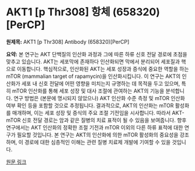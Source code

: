# AKT1 [p Thr308] 항체 (658320)[PerCP]

**원제목:** AKT1 [p Thr308] Antibody (658320)[PerCP]

**요약:** 본 연구는 AKT 단백질의 인산화 과정과 그에 따른 하류 신호 전달 경로에 초점을 맞추고 있습니다.  AKT는 세포막에 존재하다 인산화되면 막에서 분리되어 세포질과 핵으로 이동합니다.  핵심적으로, 인산화된 AKT는 세포 성장과 증식에 중요한 역할을 하는 mTOR (mammalian target of rapamycin)을 인산화시킵니다.  이 연구는 AKT의 인산화가 세포 내 신호 전달에 어떤 영향을 미치는지 규명하는 데 목적을 두고 있으며,  특히 mTOR 인산화를 통해 세포 성장 및 대사 조절에 관여하는 AKT의 기능을 분석합니다.  연구 방법은 (본문에 명시되지 않았으나) AKT 인산화 수준 측정 및 mTOR 인산화 여부 확인 등을 포함할 것으로 추정됩니다.  결과적으로, AKT의 인산화는 mTOR 활성화를 매개하며, 이는 세포 성장 및 증식의 주요 조절 기전임을 시사합니다.  따라서 AKT-mTOR 신호 전달 경로는 암과 같은 질병의 치료 표적이 될 수 있음을 보여줍니다.  향후 연구에서는  AKT 인산화의 정확한 조절 기전과  mTOR 이외의 다른 하류 표적에 대한 연구가 필요할 것입니다.  본 연구는 AKT의 인산화에 의한 mTOR 활성화의 중요성을 강조하며, 이 경로에 대한 심층적인 이해는 관련 질병 치료제 개발에 기여할 수 있을 것입니다.

[원문 링크](https://www.bio-techne.com/p/antibodies/akt1-antibody-658320_fab7419c)
